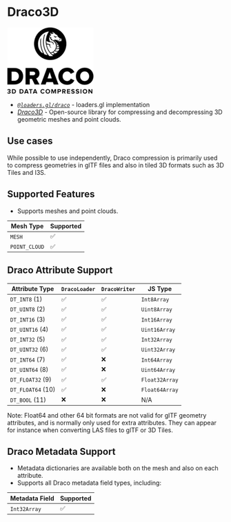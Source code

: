 # Draco3D

![logo](../images/draco-small.png)

- *[`@loaders.gl/draco`](/docs/modules/draco)* - loaders.gl implementation
- *[Draco3D](https://google.github.io/draco/)* - Open-source library for compressing and decompressing 3D geometric meshes and point clouds.

## Use cases

While possible to use independently, Draco compression is primarily used to compress geometries in glTF files and also in tiled 3D formats such as 3D Tiles and I3S.

## Supported Features

- Supports meshes and point clouds.

| Mesh Type     | Supported |
| ------------- | --------- |
| `MESH`        | ✅         |
| `POINT_CLOUD` | ✅         |

## Draco Attribute Support 

| Attribute Type    | `DracoLoader` | `DracoWriter` | JS Type        |
| ----------------- | ------------- | ------------- | -------------- |
| `DT_INT8` (1)     | ✅             | ✅             | `Int8Array`    |
| `DT_UINT8` (2)    | ✅             | ✅             | `Uint8Array`   |
| `DT_INT16` (3)    | ✅             | ✅             | `Int16Array`   |
| `DT_UINT16` (4)   | ✅             | ✅             | `Uint16Array`  |
| `DT_INT32` (5)    | ✅             | ✅             | `Int32Array`   |
| `DT_UINT32` (6)   | ✅             | ✅             | `Uint32Array`  |
| `DT_INT64` (7)    | ✅             | ❌             | `Int64Array`   |
| `DT_UINT64` (8)   | ✅             | ❌             | `Uint64Array`  |
| `DT_FLOAT32` (9)  | ✅             | ✅             | `Float32Array` |
| `DT_FLOAT64` (10) | ✅             | ❌             | `Float64Array` |
| `DT_BOOL` (11)    | ❌             | ❌             | N/A            |

Note: Float64 and other 64 bit formats are not valid for glTF geometry attributes, and is normally only used for extra attributes. They can appear for instance when converting LAS files to glTF or 3D Tiles.

## Draco Metadata Support

- Metadata dictionaries are available both on the mesh and also on each attribute.
- Supports all Draco metadata field types, including: 

| Metadata Field | Supported |
| -------------- | --------- |
| `Int32Array`   | ✅         |
